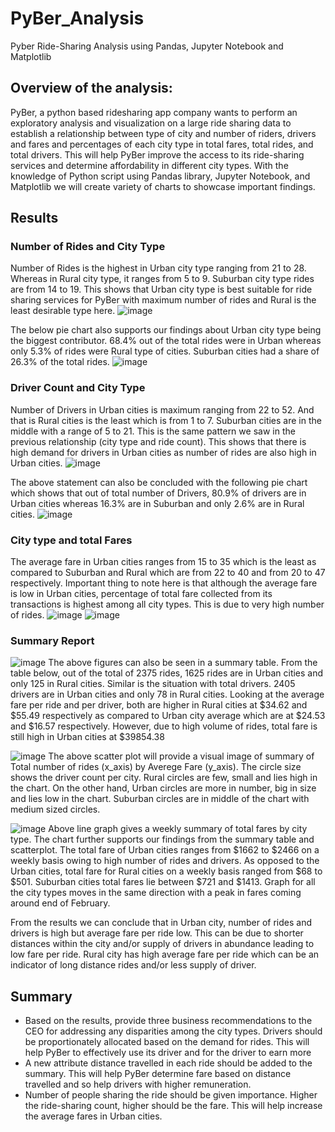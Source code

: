 # PyBer_Analysis

Pyber Ride-Sharing Analysis using Pandas, Jupyter Notebook and Matplotlib 

## Overview of the analysis: 

PyBer, a python based ridesharing app company wants to perform an exploratory analysis and visualization on a large ride sharing data to establish a relationship between type of city and number of riders, drivers and fares and percentages of each city type in total fares, total rides, and total drivers. This will help PyBer improve the access to its ride-sharing services and determine affordability in different city types. 
With the knowledge of Python script using Pandas library, Jupyter Notebook, and Matplotlib we will create variety of charts to showcase important findings. 

## Results

### Number of Rides and City Type

Number of Rides is the highest in Urban city type ranging from 21 to 28. Whereas in Rural city type, it ranges from 5 to 9. Suburban city type rides are from 14 to 19. This shows that Urban city type is best suitable for ride sharing services for PyBer with maximum number of rides and Rural is the least desirable type here. 
![image](https://user-images.githubusercontent.com/108366412/182763223-44f01642-5b51-41b8-ac3b-5644f67c4816.png)
 
The below pie chart also supports our findings about Urban city type being the biggest contributor. 68.4% out of the total rides were in Urban whereas only 5.3% of rides were Rural type of cities. Suburban cities had a share of 26.3% of the total rides.
![image](https://user-images.githubusercontent.com/108366412/182763270-98884bfa-bba3-4d85-88ef-2bcacf802922.png)

### Driver Count and City Type

Number of Drivers in Urban cities is maximum ranging from 22 to 52. And that is Rural cities is the least which is from 1 to 7. Suburban cities are in the middle with a range of 5 to 21. This is the same pattern we saw in the previous relationship (city type and ride count). This shows that there is high demand for drivers in Urban cities as number of rides are also high in Urban cities. 
![image](https://user-images.githubusercontent.com/108366412/182763321-963ad2a8-0ae9-426f-9925-91b29ce2d1a9.png)
 
The above statement can also be concluded with the following pie chart which shows that out of total number of Drivers, 80.9% of drivers are in Urban cities whereas 16.3% are in Suburban and only 2.6% are in Rural cities.
![image](https://user-images.githubusercontent.com/108366412/182763338-d0161a5d-1219-4a3e-bbf1-fe5963283350.png)
 
### City type and total Fares

The average fare in Urban cities ranges from 15 to 35 which is the least as compared to Suburban and Rural which are from 22 to 40 and from 20 to 47 respectively. Important thing to note here is that although the average fare is low in Urban cities, percentage of total fare collected from its transactions is highest among all city types. This is due to very high number of rides. 
![image](https://user-images.githubusercontent.com/108366412/182763373-6bcf79d8-4865-43f8-839f-bf045db25887.png)
![image](https://user-images.githubusercontent.com/108366412/182763415-450071f0-be5b-4eb0-b19c-5a1da98b982c.png)

### Summary Report

![image](https://user-images.githubusercontent.com/108366412/182763448-fe90bf2f-718f-4a18-aadc-a0b017c10a1b.png)
The above figures can also be seen in a summary table. From the table below, out of the total of 2375 rides, 1625 rides are in Urban cities and only 125 in Rural cities. Similar is the situation with total drivers. 2405 drivers are in Urban cities and only 78 in Rural cities. Looking at the average fare per ride and per driver, both are higher in Rural cities at $34.62 and $55.49 respectively as compared to Urban city average which are at $24.53 and $16.57 respectively. However, due to high volume of rides, total fare is still high in Urban cities at $39854.38

![image](https://user-images.githubusercontent.com/108366412/182763493-cbf4ed49-7957-49b8-9d6d-555221f74ba7.png) 
The above scatter plot will provide a visual image of summary of Total number of rides (x_axis) by Averege Fare (y_axis). The circle size shows the driver count per city. Rural circles are few, small and lies high in the chart. On the other hand, Urban circles are more in number, big in size and lies low in the chart. Suburban circles are in middle of the chart with medium sized circles. 
 
![image](https://user-images.githubusercontent.com/108366412/182763545-4727ea36-e7f1-4784-a5ff-c5972392bd5c.png)
Above line graph gives a weekly summary of total fares by city type. The chart further supports our findings from the summary table and scatterplot. The total fare of Urban cities ranges from $1662 to $2466 on a weekly basis owing to high number of rides and drivers. As opposed to the Urban cities, total fare for Rural cities on a weekly basis ranged from $68 to $501. Suburban cities total fares lie between $721 and $1413. Graph for all the city types moves in the same direction with a peak in fares coming around end of February. 
 
From the results we can conclude that in Urban city, number of rides and drivers is high but average fare per ride low. This can be due to shorter distances within the city and/or supply of drivers in abundance leading to low fare per ride. Rural city has high average fare per ride which can be an indicator of long distance rides and/or less supply of driver.


## Summary

* Based on the results, provide three business recommendations to the CEO for addressing any disparities among the city types.
Drivers should be proportionately allocated based on the demand for rides. This will help PyBer to effectively use its driver and for the driver to earn more
* A new attribute distance travelled in each ride should be added to the summary. This will help PyBer determine fare based on distance travelled and so help drivers with higher remuneration.
* Number of people sharing the ride should be given importance. Higher the ride-sharing count, higher should be the fare. This will help increase the average fares in Urban cities.
